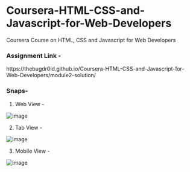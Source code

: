 # Coursera-HTML-CSS-and-Javascript-for-Web-Developers
Coursera Course on HTML, CSS and Javascript for Web Developers



<h3><strong>Assignment Link -</strong></h3> https://thebugdr0id.github.io/Coursera-HTML-CSS-and-Javascript-for-Web-Developers/module2-solution/



<h3><strong>Snaps-</strong></h3>

1. Web View -

![image](https://user-images.githubusercontent.com/25388441/127960947-bdb2ed1a-3df1-49fd-a426-5e86f7cee236.png)

2. Tab View -

![image](https://user-images.githubusercontent.com/25388441/127961037-3fe634c9-473a-4d73-b354-ece249c53560.png)

3. Mobile View -

![image](https://user-images.githubusercontent.com/25388441/127961005-b8d78244-805d-4887-a906-0b8267b433ae.png)
